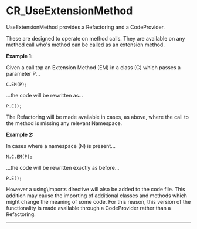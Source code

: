 CR_UseExtensionMethod
=====================

UseExtensionMethod provides a Refactoring and a CodeProvider.

These are designed to operate on method calls. They are available on any method call who's method can be called as an extension method.

**Example 1:**

Given a call top an Extension Method (EM) in a class (C) which passes a parameter P...

    C.EM(P);

...the code will be rewritten as...

    P.E();

The Refactoring will be made available in cases, as above, where the call to the method is missing any relevant Namespace.

**Example 2:**

In cases where a namespace (N) is present...

    N.C.EM(P);

...the code will be rewritten exactly as before...

    P.E();

However a using\imports directive will also be added to the code file.
This addition may cause the importing of additional classes and methods which might change the meaning of some code. For this reason, this version of the functionality is made available through a CodeProvider rather than a Refactoring.
****

